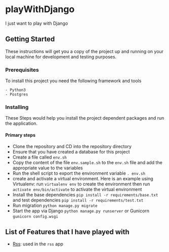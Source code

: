 # playWithDjango
I just want to play with Django


## Getting Started
These instructions will get you a copy of the project up and running on your local machine for development and testing purposes.

### Prerequisites
To install this project you need the following framework and tools
```
- Python3
- Postgres
```

### Installing
These Steps would help you install the project dependent packages and run the application.

#### Primary steps
* Clone the repository and CD into the repository directory
* Ensure that you have created a database for this project
* Create a file called `env.sh`
* Copy the content of the file `env.sample.sh` to the `env.sh` file and add the appropriate value to the variables
* Run the shell script to export the environment variable `. env.sh`
* create and activate a virtual environment. Here is an example using Virtualenv: run `virtualenv env` to create the environment then run `activate env/bin/activate` to activate the virtual environment
* Install the base dependencies `pip install -r requirements/base.txt` and test dependencies `pip install -r requirements/test.txt`
* Run migration `python manage.py migrate`
* Start the app via Django `python manage.py runserver`  or Gunicorn `gunicorn config.wsgi`


## List of Features that I have played with
* [Rss](https://docs.djangoproject.com/en/2.1/ref/contrib/syndication/): used in the `rss` app

